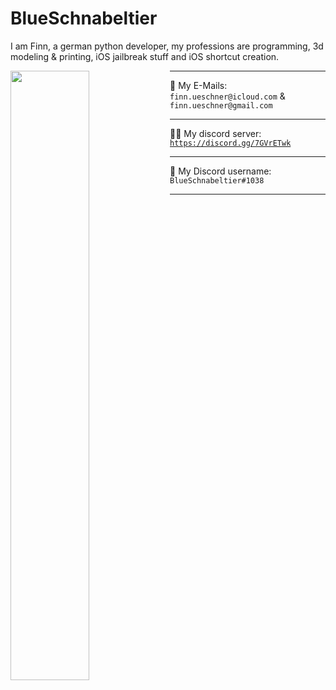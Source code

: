 # BlueSchnabeltier
I am Finn, a german python developer, my professions are programming, 3d modeling & printing, iOS jailbreak stuff and iOS shortcut creation.

<img align="left" height=50% width=50% src="https://github-readme-stats.vercel.app/api?username=BlueSchnabeltier&theme=radical" style="float: left;"/>
<p align="right"></p>

---

📧 My E-Mails: `finn.ueschner@icloud.com` & `finn.ueschner@gmail.com`

---

👨‍💻 My discord server: [`https://discord.gg/7GVrETwk`](https://discord.gg/7GVrETwk)

---

💬 My Discord username: `BlueSchnabeltier#1038`

---
